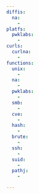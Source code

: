 ```yaml
---
diffis:
  na:
    -
platfs:
  pwklabs:
    -
curls:
  curlna:
    -
functions:
  unix:
    -
  na:
    -
  pwklabs:
    -
  smb:
    -
  cve:
    -
  hash:
    -
  brute:
    -
  ssh:
    -
  suid:
    -
  pathj:
    -

---
```

